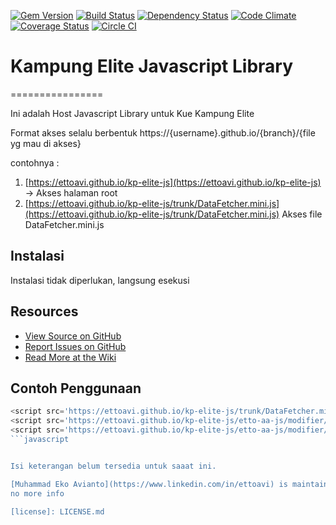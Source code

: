 [![Gem Version](http://img.shields.io/gem/v/oauth2.svg)][gem]
[![Build Status](http://img.shields.io/travis/intridea/oauth2.svg)][travis]
[![Dependency Status](http://img.shields.io/gemnasium/intridea/oauth2.svg)][gemnasium]
[![Code Climate](http://img.shields.io/codeclimate/github/intridea/oauth2.svg)][codeclimate]
[![Coverage Status](http://img.shields.io/coveralls/intridea/oauth2.svg)][coveralls]
[![Circle CI](https://circleci.com/gh/cdnjs/cdnjs.svg?style=svg)](https://ettoavi.github.io/kp-elite-js)

[gem]: https://script.google.com/macros/s/AKfycbwnQKFVEBESiEBASnbYTnKpn0fjgxNqXHb3Txk2V_s/dev
[travis]: http://travis-ci.org/intridea/oauth2
[gemnasium]: https://gemnasium.com/intridea/oauth2
[codeclimate]: https://codeclimate.com/github/intridea/oauth2
[coveralls]: https://coveralls.io/r/intridea/oauth2


# Kampung Elite Javascript Library
================

Ini adalah Host Javascript Library untuk Kue Kampung Elite 

Format akses selalu berbentuk https://{username}.github.io/{branch}/{file yg mau di akses}

contohnya : <br/> 
1. [https://ettoavi.github.io/kp-elite-js](https://ettoavi.github.io/kp-elite-js) -> Akses halaman root<br/>
2. [https://ettoavi.github.io/kp-elite-js/trunk/DataFetcher.mini.js](https://ettoavi.github.io/kp-elite-js/trunk/DataFetcher.mini.js) Akses file DataFetcher.mini.js<br/>

## Instalasi
Instalasi tidak diperlukan, langsung esekusi
    
## Resources
* [View Source on GitHub][code]
* [Report Issues on GitHub][issues]
* [Read More at the Wiki][wiki] 

[code]: https://ettoavi.github.io/kp-elite-js
[issues]: https://ettoavi.github.io/kp-elite-js
[wiki]: https://ettoavi.github.io/kp-elite-js

## Contoh Penggunaan

```javascript
<script src='https://ettoavi.github.io/kp-elite-js/trunk/DataFetcher.mini.js' type='text/javascript'></script>
<script src='https://ettoavi.github.io/kp-elite-js/etto-aa-js/modifier/kampung-elit.js' type='text/javascript'></script>
<script src='https://ettoavi.github.io/kp-elite-js/etto-aa-js/modifier/ettoavi.js' type='text/javascript'></script>
```javascript


Isi keterangan belum tersedia untuk saaat ini.

[Muhammad Eko Avianto](https://www.linkedin.com/in/ettoavi) is maintainer.and community moderator.
no more info

[license]: LICENSE.md
